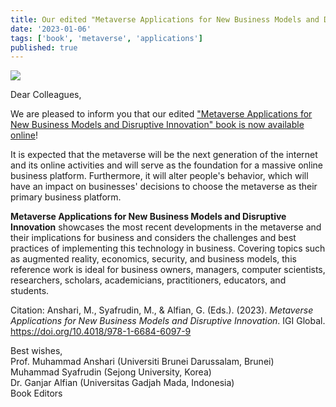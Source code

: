 ```yaml
---
title: Our edited "Metaverse Applications for New Business Models and Disruptive Innovation" book is now available online!
date: '2023-01-06'
tags: ['book', 'metaverse', 'applications']
published: true
---
```


<img src="/updates/metaverse-book.jpg"/><br/>

Dear Colleagues,

We are pleased to inform you that our edited <a href="https://doi.org/10.4018/978-1-6684-6097-9" target="_blank">"Metaverse Applications for New Business Models and Disruptive Innovation" book is now available online</a>!

It is expected that the metaverse will be the next generation of the internet and its online activities and will serve as the foundation for a massive online business platform. Furthermore, it will alter people's behavior, which will have an impact on businesses' decisions to choose the metaverse as their primary business platform. <!--truncate-->

**Metaverse Applications for New Business Models and Disruptive Innovation** showcases the most recent developments in the metaverse and their implications for business and considers the challenges and best practices of implementing this technology in business. Covering topics such as augmented reality, economics, security, and business models, this reference work is ideal for business owners, managers, computer scientists, researchers, scholars, academicians, practitioners, educators, and students.


Citation: Anshari, M., Syafrudin, M., & Alfian, G. (Eds.). (2023). <i>Metaverse Applications for New Business Models and Disruptive Innovation</i>. IGI Global. <a href="https://doi.org/10.4018/978-1-6684-6097-9" target="_blank">https://doi.org/10.4018/978-1-6684-6097-9</a>

Best wishes,<br/>
Prof. Muhammad Anshari (Universiti Brunei Darussalam, Brunei)<br/>
Muhammad Syafrudin (Sejong University, Korea)<br/>
Dr. Ganjar Alfian (Universitas Gadjah Mada, Indonesia)<br/>
Book Editors
